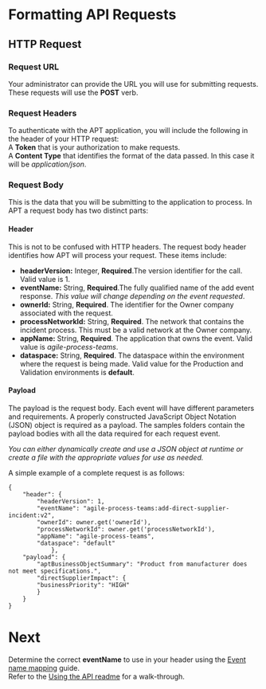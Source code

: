 # Formatting API Requests  

## HTTP Request  

### Request URL  

Your administrator can provide the URL you will use for submitting requests.  
These requests will use the **POST** verb.

### Request Headers  

To authenticate with the APT application, you will include the following in the header of your HTTP request:  
A **Token** that is your authorization to make requests.  
A **Content Type** that identifies the format of the data passed.  In this case it will be *application/json*.  

### Request Body  

This is the data that you will be submitting to the application to process.  In APT a request body has two distinct parts:  

#### Header  

This is not to be confused with HTTP headers.  The request body header identifies how APT will process your request.  These items include:  
- **headerVersion:** Integer, **Required**.The version identifier for the call. Valid value is 1.  
- **eventName:** String, **Required**.The fully qualified name of the add event response.  *This value will change depending on the event requested*.  
- **ownerId:** String, **Required**. The identifier for the Owner company associated with the request.  
- **processNetworkId:** String, **Required**. The network that contains the incident process. This must be a valid network at the Owner company.  
- **appName:** String, **Required**. The application that owns the event. Valid value is *agile-process-teams*.  
- **dataspace:** String, **Required**. The dataspace within the environment where the request is being made. Valid value for the Production and Validation environments is **default**.    

#### Payload
The payload is the request body.  Each event will have different parameters and requirements.  A properly constructed JavaScript Object Notation (JSON) object is required as a payload.  The samples folders contain the payload bodies with all the data required for each request event.  

*You can either dynamically create and use a JSON object at runtime or create a file with the appropriate values for use as needed.*  

A simple example of a complete request is as follows:  
```
{
    "header": {
        "headerVersion": 1,
        "eventName": "agile-process-teams:add-direct-supplier-incident:v2",
        "ownerId": owner.get('ownerId'),
        "processNetworkId": owner.get('processNetworkId'),
        "appName": "agile-process-teams",
        "dataspace": "default"
            },
    "payload": {
        "aptBusinessObjectSummary": "Product from manufacturer does not meet specifications.",
        "directSupplierImpact": {
        "businessPriority": "HIGH"
        }
    }
}
```

# Next  
Determine the correct **eventName** to use in your header using the [Event name mapping](EventNames.MD) guide.  
Refer to the [Using the API readme](UsingTheAPI.MD) for a walk-through.  
